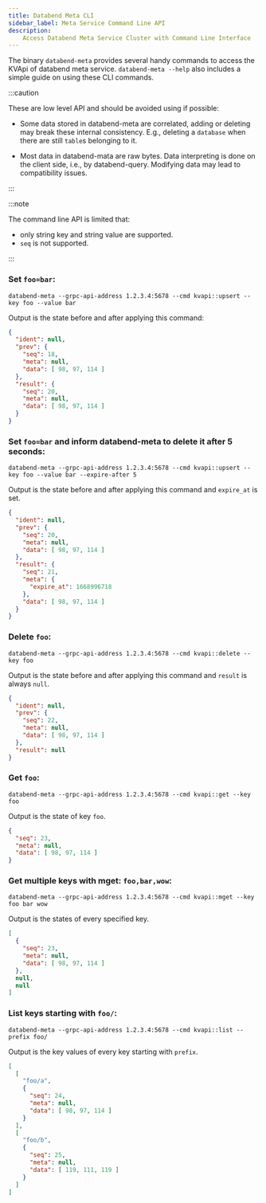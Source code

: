 ```yaml
---
title: Databend Meta CLI
sidebar_label: Meta Service Command Line API
description:
    Access Databend Meta Service Cluster with Command Line Interface
---
```


The binary `databend-meta` provides several handy commands to access the KVApi of databend meta service.
`databend-meta --help` also includes a simple guide on using these CLI commands.

:::caution

These are low level API and should be avoided using if possible:


- Some data stored in databend-meta are correlated, adding or deleting may break these internal consistency.
  E.g., deleting a `database` when there are still `table`s belonging to it.

- Most data in databend-mata are raw bytes. Data interpreting is done on the client side, i.e., by databend-query.
  Modifying data may lead to compatibility issues.

:::

:::note

The command line API is limited that:
- only string key and string value are supported.
- `seq` is not supported.

:::


### Set `foo=bar`:
```shell
databend-meta --grpc-api-address 1.2.3.4:5678 --cmd kvapi::upsert --key foo --value bar
```
Output is the state before and after applying this command:
```json
{
  "ident": null,
  "prev": {
    "seq": 18,
    "meta": null,
    "data": [ 98, 97, 114 ]
  },
  "result": {
    "seq": 20,
    "meta": null,
    "data": [ 98, 97, 114 ]
  }
}
```

### Set `foo=bar` and inform databend-meta to delete it after 5 seconds:
```shell
databend-meta --grpc-api-address 1.2.3.4:5678 --cmd kvapi::upsert --key foo --value bar --expire-after 5
```
Output is the state before and after applying this command and `expire_at` is set.
```json
{
  "ident": null,
  "prev": {
    "seq": 20,
    "meta": null,
    "data": [ 98, 97, 114 ]
  },
  "result": {
    "seq": 21,
    "meta": {
      "expire_at": 1668996718
    },
    "data": [ 98, 97, 114 ]
  }
}
```

### Delete `foo`:
```shell
databend-meta --grpc-api-address 1.2.3.4:5678 --cmd kvapi::delete --key foo
```
Output is the state before and after applying this command and `result` is always `null`.
```json
{
  "ident": null,
  "prev": {
    "seq": 22,
    "meta": null,
    "data": [ 98, 97, 114 ]
  },
  "result": null
}
```


### Get `foo`:
```shell
databend-meta --grpc-api-address 1.2.3.4:5678 --cmd kvapi::get --key foo
```
Output is the state of key `foo`.
```json
{
  "seq": 23,
  "meta": null,
  "data": [ 98, 97, 114 ]
}
```

### Get multiple keys with mget: `foo,bar,wow`:
```shell
databend-meta --grpc-api-address 1.2.3.4:5678 --cmd kvapi::mget --key foo bar wow
```
Output is the states of every specified key.
```json
[
  {
    "seq": 23,
    "meta": null,
    "data": [ 98, 97, 114 ]
  },
  null,
  null
]
```

### List keys starting with `foo/`:
```shell
databend-meta --grpc-api-address 1.2.3.4:5678 --cmd kvapi::list --prefix foo/
```
Output is the key values of every key starting with `prefix`.
```json
[
  [
    "foo/a",
    {
      "seq": 24,
      "meta": null,
      "data": [ 98, 97, 114 ]
    }
  ],
  [
    "foo/b",
    {
      "seq": 25,
      "meta": null,
      "data": [ 119, 111, 119 ]
    }
  ]
]
```
